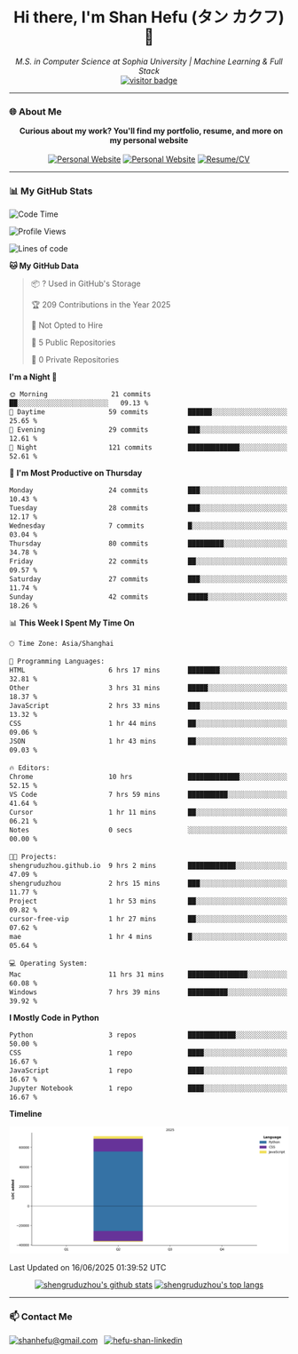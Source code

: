 <h1 align="center">
  Hi there, I'm Shan Hefu (タン カクフ) 👋
</h1>

<p align="center">
  <em>M.S. in Computer Science at Sophia University | Machine Learning & Full Stack </em>
  <br />
  <a href="https://github.com/shengruduzhou">
    <img src="https://visitor-badge.laobi.icu/badge?page_id=shengruduzhou.shengruduzhou&left_text=Visitors" alt="visitor badge"/>
  </a>
</p>

---

### 🌐 About Me

<p align="center">
  <b>Curious about my work? You'll find my portfolio, resume, and more on my personal website</b>
  <br><br>
  <a href="http://shengruduzhou.github.io/" target="blank" rel="noreferrer"><img src="https://img.shields.io/badge/Mypage-222222?style=for-the-badge&logo=githubpages&logoColor=white" alt="Personal Website"/></a>
  <a href="https://shengruduzhou.github.io/portfolio.html" target="blank" rel="noreferrer"><img src="https://img.shields.io/badge/Portfolio-28a745?style=for-the-badge&logo=google-chrome&logoColor=white" alt="Personal Website"/></a>
  <a href="https://github.com/shengruduzhou/shengruduzhou.github.io/blob/main/assets/CV.pdf" target="blank" rel="noreferrer"><img src="https://img.shields.io/badge/Resume-d14836?style=for-the-badge&logo=reactiveresume&logoColor=white" alt="Resume/CV"/></a>
</p>
</p>

---

### 📊 My GitHub Stats

<!--START_SECTION:waka-->
![Code Time](http://img.shields.io/badge/Code%20Time-15%20hrs%2021%20mins-blue)

![Profile Views](http://img.shields.io/badge/Profile%20Views-304-blue)

![Lines of code](https://img.shields.io/badge/From%20Hello%20World%20I%27ve%20Written-71.3%20thousand%20lines%20of%20code-blue)

**🐱 My GitHub Data** 

> 📦 ? Used in GitHub's Storage 
 > 
> 🏆 209 Contributions in the Year 2025
 > 
> 🚫 Not Opted to Hire
 > 
> 📜 5 Public Repositories 
 > 
> 🔑 0 Private Repositories 
 > 
**I'm a Night 🦉** 

```text
🌞 Morning                21 commits          ██░░░░░░░░░░░░░░░░░░░░░░░   09.13 % 
🌆 Daytime                59 commits          ██████░░░░░░░░░░░░░░░░░░░   25.65 % 
🌃 Evening                29 commits          ███░░░░░░░░░░░░░░░░░░░░░░   12.61 % 
🌙 Night                  121 commits         █████████████░░░░░░░░░░░░   52.61 % 
```
📅 **I'm Most Productive on Thursday** 

```text
Monday                   24 commits          ███░░░░░░░░░░░░░░░░░░░░░░   10.43 % 
Tuesday                  28 commits          ███░░░░░░░░░░░░░░░░░░░░░░   12.17 % 
Wednesday                7 commits           █░░░░░░░░░░░░░░░░░░░░░░░░   03.04 % 
Thursday                 80 commits          █████████░░░░░░░░░░░░░░░░   34.78 % 
Friday                   22 commits          ██░░░░░░░░░░░░░░░░░░░░░░░   09.57 % 
Saturday                 27 commits          ███░░░░░░░░░░░░░░░░░░░░░░   11.74 % 
Sunday                   42 commits          █████░░░░░░░░░░░░░░░░░░░░   18.26 % 
```


📊 **This Week I Spent My Time On** 

```text
🕑︎ Time Zone: Asia/Shanghai

💬 Programming Languages: 
HTML                     6 hrs 17 mins       ████████░░░░░░░░░░░░░░░░░   32.81 % 
Other                    3 hrs 31 mins       █████░░░░░░░░░░░░░░░░░░░░   18.37 % 
JavaScript               2 hrs 33 mins       ███░░░░░░░░░░░░░░░░░░░░░░   13.32 % 
CSS                      1 hr 44 mins        ██░░░░░░░░░░░░░░░░░░░░░░░   09.06 % 
JSON                     1 hr 43 mins        ██░░░░░░░░░░░░░░░░░░░░░░░   09.03 % 

🔥 Editors: 
Chrome                   10 hrs              █████████████░░░░░░░░░░░░   52.15 % 
VS Code                  7 hrs 59 mins       ██████████░░░░░░░░░░░░░░░   41.64 % 
Cursor                   1 hr 11 mins        ██░░░░░░░░░░░░░░░░░░░░░░░   06.21 % 
Notes                    0 secs              ░░░░░░░░░░░░░░░░░░░░░░░░░   00.00 % 

🐱‍💻 Projects: 
shengruduzhou.github.io  9 hrs 2 mins        ████████████░░░░░░░░░░░░░   47.09 % 
shengruduzhou            2 hrs 15 mins       ███░░░░░░░░░░░░░░░░░░░░░░   11.77 % 
Project                  1 hr 53 mins        ██░░░░░░░░░░░░░░░░░░░░░░░   09.82 % 
cursor-free-vip          1 hr 27 mins        ██░░░░░░░░░░░░░░░░░░░░░░░   07.62 % 
mae                      1 hr 4 mins         █░░░░░░░░░░░░░░░░░░░░░░░░   05.64 % 

💻 Operating System: 
Mac                      11 hrs 31 mins      ███████████████░░░░░░░░░░   60.08 % 
Windows                  7 hrs 39 mins       ██████████░░░░░░░░░░░░░░░   39.92 % 
```

**I Mostly Code in Python** 

```text
Python                   3 repos             ████████████░░░░░░░░░░░░░   50.00 % 
CSS                      1 repo              ████░░░░░░░░░░░░░░░░░░░░░   16.67 % 
JavaScript               1 repo              ████░░░░░░░░░░░░░░░░░░░░░   16.67 % 
Jupyter Notebook         1 repo              ████░░░░░░░░░░░░░░░░░░░░░   16.67 % 
```



**Timeline**

![Lines of Code chart](https://raw.githubusercontent.com/shengruduzhou/shengruduzhou/main/assets/bar_graph.png)


 Last Updated on 16/06/2025 01:39:52 UTC
<!--END_SECTION:waka-->

<p align="center">
  <a href="https://github.com/shengruduzhou" target="_blank" rel="noreferrer">
    <a href="https://github.com/shengruduzhou" target="blank"><img src="https://github-readme-stats.vercel.app/api?username=shengruduzhou&show_icons=true&locale=en&theme=tokyonight&count_private=true" alt="shengruduzhou's github stats"/></a>
    <a href="https://github.com/shengruduzhou" target="blank"><img src="https://github-readme-stats.vercel.app/api/top-langs/?username=shengruduzhou&layout=compact&locale=en&theme=tokyonight" alt="shengruduzhou's top langs"/></a>
  </a>
</p>

---

### 📫 Contact Me

<p align="left">
  <a href="mailto:shanhefu@gmail.com" target="blank"><img align="center" src="https://img.shields.io/badge/Gmail-D14836?style=for-the-badge&logo=gmail&logoColor=white" alt="shanhefu@gmail.com" /></a>
  <a href="https://linkedin.com/in/hefu-shan-054b24361/" target="blank"><img align="center" src="https://img.shields.io/badge/LinkedIn-0077B5?style=for-the-badge&logo=linkedin&logoColor=white" alt="hefu-shan-linkedin" /></a>
</p>
